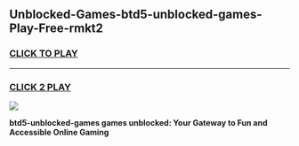 
## Unblocked-Games-btd5-unblocked-games-Play-Free-rmkt2
<h3>
<a href="https://premium76.site?title=btd5-unblocked-games&ref=23A">CLICK TO PLAY</a></h3>
<hr>

<h3>
<a href="https://premium76.site?title=btd5-unblocked-games&ref=23A">CLICK 2 PLAY</a>
  
</h3>

<a href="https://premium76.site?title=btd5-unblocked-games&ref=23A"><img src="https://clearcache.store/games.png"></a>


**btd5-unblocked-games games unblocked: Your Gateway to Fun and Accessible Online Gaming**
